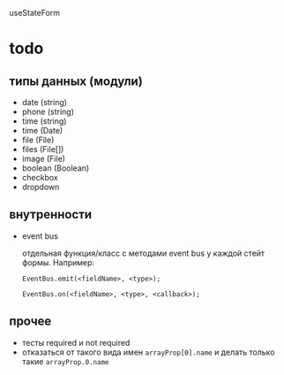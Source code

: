 useStateForm

# todo
## типы данных (модули)
- date (string)
- phone (string)
- time (string)
- time (Date)
- file (File)
- files (File[])
- image (File)
- boolean (Boolean)
- checkbox
- dropdown

## внутренности
- event bus
  
  отдельная функция/класс с методами event bus у каждой стейт формы. Например:
  ```
  EventBus.emit(<fieldName>, <type>);
  
  EventBus.on(<fieldName>, <type>, <callback>);
  ```
## прочее
- тесты required и not required
- отказаться от такого вида имен
  `arrayProp[0].name`
  и делать только такие `arrayProp.0.name`

